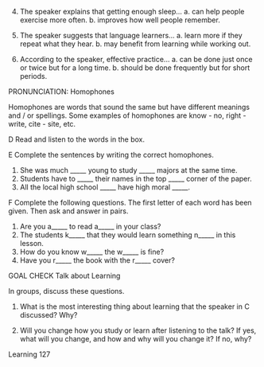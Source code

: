 4. The speaker explains that getting enough sleep...
   a. can help people exercise more often.
   b. improves how well people remember.

5. The speaker suggests that language learners...
   a. learn more if they repeat what they hear.
   b. may benefit from learning while working out.

6. According to the speaker, effective practice...
   a. can be done just once or twice but for a long time.
   b. should be done frequently but for short periods.

PRONUNCIATION: Homophones

Homophones are words that sound the same but have different meanings and / or spellings. Some examples of homophones are know - no, right - write, cite - site, etc.

D Read and listen to the words in the box.

E Complete the sentences by writing the correct homophones.
1. She was much _____ young to study _____ majors at the same time.
2. Students have to _____ their names in the top _____ corner of the paper.
3. All the local high school _____ have high moral _____.

F Complete the following questions. The first letter of each word has been given. Then ask and answer in pairs.
1. Are you a_____ to read a_____ in your class?
2. The students k_____ that they would learn something n_____ in this lesson.
3. How do you know w_____ the w_____ is fine?
4. Have you r_____ the book with the r_____ cover?

GOAL CHECK Talk about Learning

In groups, discuss these questions.
1. What is the most interesting thing about learning that the speaker in C discussed? Why?

2. Will you change how you study or learn after listening to the talk? If yes, what will you change, and how and why will you change it? If no, why?

Learning 127